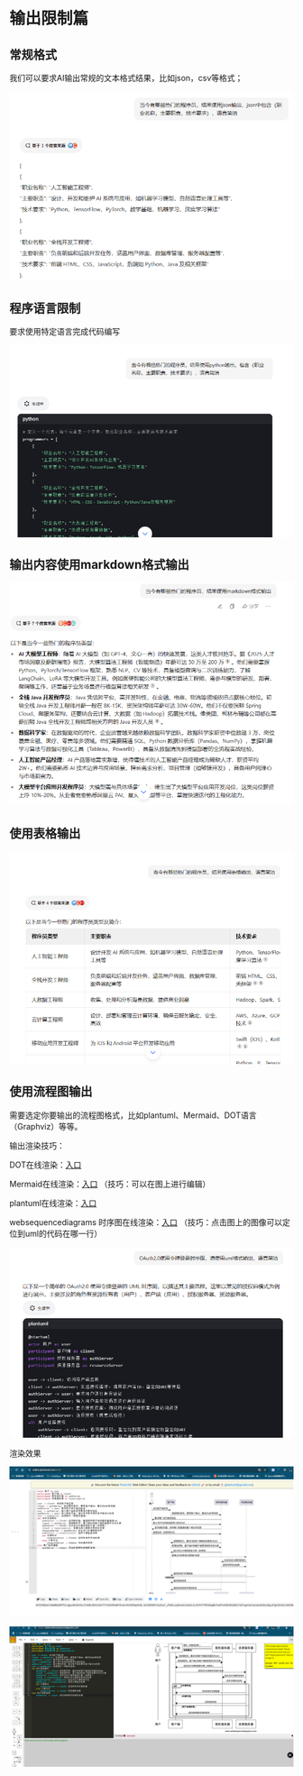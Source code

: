 # 输出限制篇



## 常规格式

我们可以要求AI输出常规的文本格式结果，比如json，csv等格式；

![image-20250305145223438](img/outputFormat/image-20250305145223438.png)

## 程序语言限制

要求使用特定语言完成代码编写

![image-20250305145306981](img/outputFormat/image-20250305145306981.png)

## 输出内容使用markdown格式输出

![image-20250305144445640](img/outputFormat/image-20250305144445640.png)

## 使用表格输出

![image-20250305145016121](img/outputFormat/image-20250305145016121.png)

## 使用流程图输出

需要选定你要输出的流程图格式，比如plantuml、Mermaid、DOT语言（Graphviz）等等。

输出渲染技巧：

DOT在线渲染：[入口](https://graphviz.christine.website/?engine=dot)

Mermaid在线渲染：[入口](https://mermaid-live.nodejs.cn/edit) （技巧：可以在图上进行编辑）

plantuml在线渲染：[入口](https://editor.plantuml.com/uml/)

websequencediagrams 时序图在线渲染：[入口](https://www.websequencediagrams.com/)  （技巧：点击图上的图像可以定位到uml的代码在哪一行）

![image-20250305152149198](img/outputFormat/image-20250305152149198.png)

渲染效果

![image-20250305170547463](img/outputFormat/image-20250305170547463.png)

![image-20250305170337668](img/outputFormat/image-20250305170337668.png)